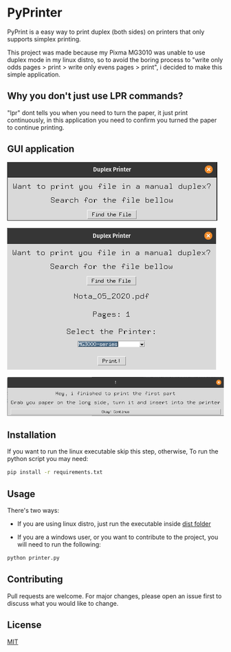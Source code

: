 # PyPrinter

PyPrint is a easy way to print duplex (both sides) on printers that only supports simplex printing.

This project was made because my Pixma MG3010 was unable to use duplex mode in my linux distro, so to avoid the boring process to "write only odds pages > print > write only evens pages > print", i decided to make this simple application.

## Why you don't just use LPR commands?
"lpr" dont tells you when you need to turn the paper, it just print continuously, in this application you need to confirm you turned the paper to continue printing.

## GUI application

![Initial screen, saying thats an app for duplex printing and a button to find the file to print](imgs/init.png)

![the same screen, but after selecting an file, so it appers the file name and the amount of pages, a box to select the printer and a button to start the printing process](imgs/printer.png)

![a screen saying that the first part is ok, and the button to confirm and start the second part of printing](imgs/confirm.png)

## Installation

If you want to run the linux executable skip this step, otherwise, To run the python script you may need:

```bash
pip install -r requirements.txt
```

## Usage

There's two ways:

- If you are using linux distro, just run the executable inside [dist folder](dist)

- If you are a windows user, or you want to contribute to the project, you will need to run the following:

```bash
python printer.py
```

## Contributing
Pull requests are welcome. For major changes, please open an issue first to discuss what you would like to change.

## License
[MIT](https://choosealicense.com/licenses/mit/)
